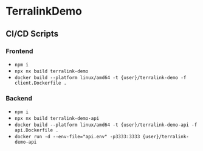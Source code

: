 # TerralinkDemo

## CI/CD Scripts

### Frontend

- `npm i`
- `npx nx build terralink-demo`
- `docker build --platform linux/amd64 -t {user}/terralink-demo -f client.Dockerfile .`

### Backend

- `npm i`
- `npx nx build terralink-demo-api`
- `docker build --platform linux/amd64 -t {user}/terralink-demo-api -f api.Dockerfile .`
- `docker run -d --env-file="api.env" -p3333:3333 {user}/terralink-demo-api`
